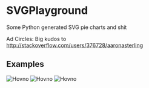 SVGPlayground
=============

Some Python generated SVG pie charts and shit

Ad Circles: Big kudos to http://stackoverflow.com/users/376728/aaronasterling

Examples
--------
![Hovno](http://karms.biz/share/circle3.svg)
![Hovno](http://karms.biz/share/circle2.svg)
![Hovno](http://karms.biz/share/circle.svg)